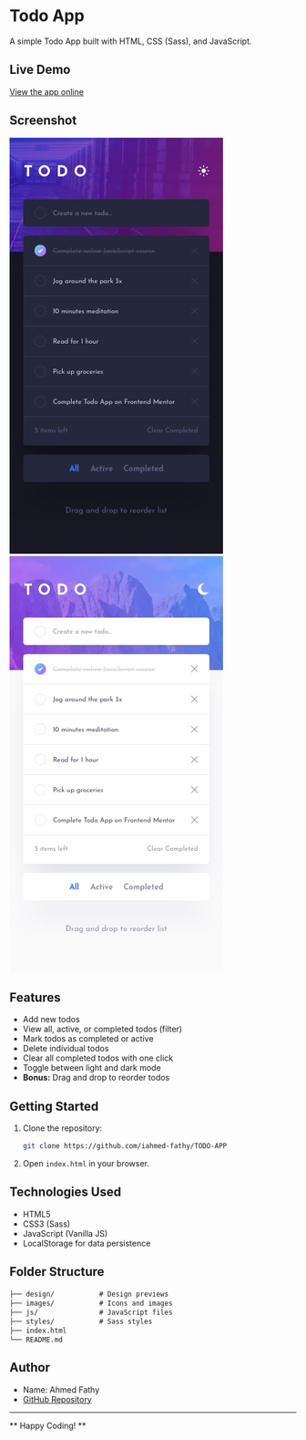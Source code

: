 # Todo App

A simple Todo App built with HTML, CSS (Sass), and JavaScript.

## Live Demo

[View the app online](https://iahmed-fathy.github.io/TODO-APP/)

## Screenshot

![App Screenshot](./design/mobile-design-dark.jpg)
![App Screenshot](./design/mobile-design-light.jpg)

## Features

- Add new todos
- View all, active, or completed todos (filter)
- Mark todos as completed or active
- Delete individual todos
- Clear all completed todos with one click
- Toggle between light and dark mode
- **Bonus:** Drag and drop to reorder todos

## Getting Started

1. Clone the repository:
   ```sh
   git clone https://github.com/iahmed-fathy/TODO-APP
   ```
2. Open `index.html` in your browser.

## Technologies Used

- HTML5
- CSS3 (Sass)
- JavaScript (Vanilla JS)
- LocalStorage for data persistence

## Folder Structure

```
├── design/           # Design previews
├── images/           # Icons and images
├── js/               # JavaScript files
├── styles/           # Sass styles
├── index.html
└── README.md
```

## Author

- Name: Ahmed Fathy
- [GitHub Repository](https://github.com/iahmed-fathy/TODO-APP)

---

** Happy Coding! **
